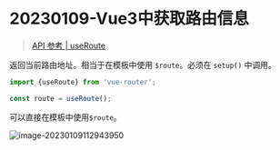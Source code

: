 # 20230109-Vue3中获取路由信息

> [API 参考 | useRoute](https://router.vuejs.org/zh/api/#useroute)

返回当前路由地址。相当于在模板中使用 `$route`。必须在 `setup()` 中调用。

```js
import {useRoute} from 'vue-router';

const route = useRoute();
```

可以直接在模板中使用`$route`。

![image-20230109112943950](https://s2.loli.net/2023/01/09/qVezwt7vuAgIGLf.png)